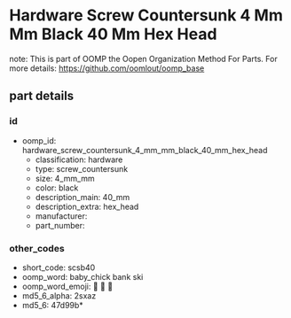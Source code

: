 # Hardware Screw Countersunk 4 Mm Mm Black 40 Mm Hex Head  

note: This is part of OOMP the Oopen Organization Method For Parts. For more details: https://github.com/oomlout/oomp_base

##  part details





### id
* oomp_id: hardware_screw_countersunk_4_mm_mm_black_40_mm_hex_head
  * classification: hardware
  * type: screw_countersunk
  * size: 4_mm_mm
  * color: black
  * description_main: 40_mm
  * description_extra: hex_head
  * manufacturer: 
  * part_number: 

### other_codes
* short_code: scsb40
* oomp_word: baby_chick bank ski
* oomp_word_emoji: :baby_chick: :bank: :ski:
* md5_6_alpha: 2sxaz
* md5_6: 47d99b* 